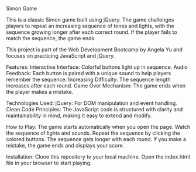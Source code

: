 Simon Game

This is a classic Simon game built using jQuery. The game challenges players to repeat an increasing sequence of tones and lights, with the sequence growing longer after each correct round. If the player fails to match the sequence, the game ends.

This project is part of the Web Development Bootcamp by Angela Yu and focuses on practicing JavaScript and jQuery.

Features:
Interactive Interface: Colorful buttons light up in sequence.
Audio Feedback: Each button is paired with a unique sound to help players remember the sequence.
Increasing Difficulty: The sequence length increases after each round.
Game Over Mechanism: The game ends when the player makes a mistake.

Technologies Used:
jQuery: For DOM manipulation and event handling.
Clean Code Principles: The JavaScript code is structured with clarity and maintainability in mind, making it easy to extend and modify.

How to Play:
The game starts automatically when you open the page.
Watch the sequence of lights and sounds.
Repeat the sequence by clicking the colored buttons.
The sequence gets longer with each round.
If you make a mistake, the game ends and displays your score.

Installation:
Clone this repository to your local machine.
Open the index.html file in your browser to start playing.

